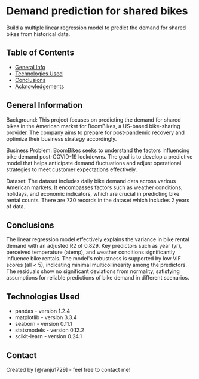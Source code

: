 # Demand prediction for shared bikes
Build a multiple linear regression model to predict the demand for shared bikes
from historical data.


## Table of Contents
* [General Info](#general-information)
* [Technologies Used](#technologies-used)
* [Conclusions](#conclusions)
* [Acknowledgements](#acknowledgements)


## General Information
Background: This project focuses on predicting the demand for shared bikes in 
the American market for BoomBikes, a US-based bike-sharing provider. 
The company aims to prepare for post-pandemic recovery and optimize 
their business strategy accordingly.

Business Problem: BoomBikes seeks to understand the factors influencing 
bike demand post-COVID-19 lockdowns. The goal is to develop a 
predictive model that helps anticipate demand fluctuations and 
adjust operational strategies to meet customer expectations effectively.

Dataset: The dataset includes daily bike demand data across various 
American markets. It encompasses factors such as weather conditions, 
holidays, and economic indicators, which are crucial in predicting bike 
rental counts. There are 730 records in the dataset which includes
2 years of data.

## Conclusions
The linear regression model effectively explains the variance in bike rental 
demand with an adjusted R2 of 0.829. Key predictors such as year (yr), \
perceived temperature (atemp), and weather conditions significantly 
influence bike rentals. The model's robustness is supported by low 
VIF scores (all < 5), indicating minimal multicollinearity among the predictors. The residuals show no significant deviations from normality, satisfying assumptions for reliable predictions of bike demand in different scenarios.

## Technologies Used
- pandas - version 1.2.4
- matplotlib - version 3.3.4
- seaborn - version 0.11.1
- statsmodels - version 0.12.2
- scikit-learn - version 0.24.1


## Contact
Created by [@ranju1729] - feel free to contact me!
